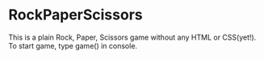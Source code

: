 # RockPaperScissors
This is a plain Rock, Paper, Scissors game without any HTML or CSS(yet!). To start game, type game() in console.
